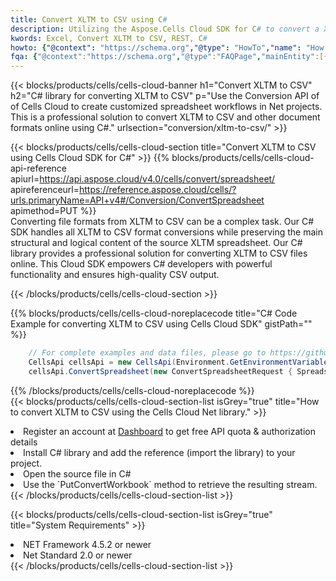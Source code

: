 ```yaml
---
title: Convert XLTM to CSV using C# 
description: Utilizing the Aspose.Cells Cloud SDK for C# to convert a XLTM format file to a CSV format file. 
kwords: Excel, Convert XLTM to CSV, REST, C#
howto: {"@context": "https://schema.org","@type": "HowTo","name": "How to convert XLTM to CSV using the Cells Cloud Net library.","description": "How to convert XLTM to CSV using the Cells Cloud Net library.","image": {"@type": "ImageObject"},"url": "/net/conversion/xltm-to-csv/","step": [{ "@type": "HowToStep","name": "How to convert XLTM to CSV using the Cells Cloud Net library. step 1", "image": {"@type": "ImageObject",},"url": "/net/conversion/xltm-to-csv/","text": "Register an account at <a href='https://dashboard.aspose.cloud/'>Dashboard</a> to get free API quota & authorization details",},{ "@type": "HowToStep","name": "How to convert XLTM to CSV using the Cells Cloud Net library. step 1", "image": {"@type": "ImageObject",},"url": "/net/conversion/xltm-to-csv/","text": "Install C# library and add the reference (import the library) to your project.",},{ "@type": "HowToStep","name": "How to convert XLTM to CSV using the Cells Cloud Net library. step 1", "image": {"@type": "ImageObject",},"url": "/net/conversion/xltm-to-csv/","text": "Open the source file in C#",},{ "@type": "HowToStep","name": "How to convert XLTM to CSV using the Cells Cloud Net library. step 1", "image": {"@type": "ImageObject",},"url": "/net/conversion/xltm-to-csv/","text": "Use the `PutConvertWorkbook` method to retrieve the resulting stream.",}, ],"supply": {"@type": "HowToSupply","name": "document"},"tool": [{"@type": "HowToTool","name": "Visual Studio, Visual Studio Code, Rider "},{"@type": "HowToTool","name": "Aspose Cells"}],"totalTime": "PT6M"}
fqa: {"@context":"https://schema.org","@type":"FAQPage","mainEntity":[{"@type":"Question","name":"Why convert file formats in C# using REST API?","acceptedAnswer":{"@type":"Answer","text":"Documents are encoded in many ways, and some files may be incompatible with the software you use. To open and read such files, just convert them to appropriate file formats.<br/><ol><li>Install .NET SDK and add the reference (import the library) to your project.</li><li>Open the source file in C# using REST API.</li><li>Call the PutConvertWorkbookRequest() method, passing an output filename with required extension.</li><li>Get the result of conversion as a separate file.</li></ol>"}},{"@type":"Question","name":"What file formats can I convert with your C# library?","acceptedAnswer":{"@type":"Answer","text":"We support a variety of file formats for conversion using .NET library, including XLSX, Excel, xls , PDF, CSV, HTML, Markdown, XML, PNG, JPG, TIFF, Json, TXT and many more."}},{"@type":"Question","name":"What is the maximum allowed file size for conversion using this .NET library?","acceptedAnswer":{"@type":"Answer","text":"There are no file size limits for format conversions using .NET library."}}]}
---
```



{{< blocks/products/cells/cells-cloud-banner h1="Convert XLTM to CSV" h2="C# library for converting XLTM to CSV" p="Use the Conversion API of of Cells Cloud to create customized spreadsheet workflows in Net projects. This is a professional solution to convert XLTM to CSV and other document formats online using C#." urlsection="conversion/xltm-to-csv/" >}}

{{< blocks/products/cells/cells-cloud-section  title="Convert XLTM to CSV using Cells Cloud SDK for C#" >}}
{{% blocks/products/cells/cells-cloud-api-reference  apiurl=https://api.aspose.cloud/v4.0/cells/convert/spreadsheet/  apireferenceurl=https://reference.aspose.cloud/cells/?urls.primaryName=API+v4#/Conversion/ConvertSpreadsheet  apimethod=PUT %}}
<br/>
Converting file formats from XLTM to CSV can be a complex task. Our C# SDK handles all XLTM to CSV format conversions while preserving the main structural and logical content of the source XLTM spreadsheet. Our C# library provides a professional solution for converting XLTM to CSV files online. This Cloud SDK empowers C# developers with powerful functionality and ensures high-quality CSV output.

{{< /blocks/products/cells/cells-cloud-section >}}

{{% blocks/products/cells/cells-cloud-noreplacecode title="C# Code Example for converting XLTM to CSV using Cells Cloud SDK" gistPath="" %}}
 
```cs
    // For complete examples and data files, please go to https://github.com/aspose-cells-cloud/aspose-cells-cloud-dotnet/
    CellsApi cellsApi = new CellsApi(Environment.GetEnvironmentVariable("ProductClientId"), Environment.GetEnvironmentVariable("ProductClientSecret"));
    cellsApi.ConvertSpreadsheet(new ConvertSpreadsheetRequest { Spreadsheet = "EmployeeSalesSummary.xltm", format = "csv" }, "EmployeeSalesSummary.csv");
```
 
{{% /blocks/products/cells/cells-cloud-noreplacecode  %}}
<br/>
{{< blocks/products/cells/cells-cloud-section-list isGrey="true"  title="How to convert XLTM to CSV using the Cells Cloud Net library." >}}
<li>Register an account at <a href="https://dashboard.aspose.cloud/">Dashboard</a> to get free API quota & authorization details</li>
<li>Install C# library and add the reference (import the library) to your project.</li>
<li>Open the source file in C#</li>
<li>Use the `PutConvertWorkbook` method to retrieve the resulting stream.</li>
{{< /blocks/products/cells/cells-cloud-section-list >}}

{{< blocks/products/cells/cells-cloud-section-list isGrey="true"  title="System Requirements" >}}
<li>NET Framework 4.5.2 or newer</li>
<li>Net Standard 2.0 or newer</li>
{{< /blocks/products/cells/cells-cloud-section-list >}}

